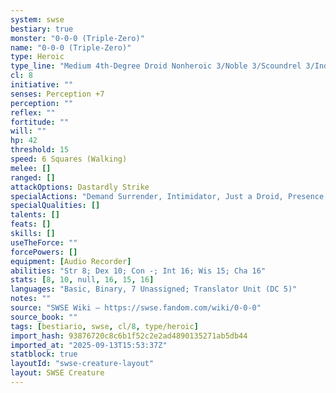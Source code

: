 ```yaml
---
system: swse
bestiary: true
monster: "0-0-0 (Triple-Zero)"
name: "0-0-0 (Triple-Zero)"
type: Heroic
type_line: "Medium 4th-Degree Droid Nonheroic 3/Noble 3/Scoundrel 3/Independent Droid 1"
cl: 8
initiative: ""
senses: Perception +7
perception: ""
reflex: ""
fortitude: ""
will: ""
hp: 42
threshold: 15
speed: 6 Squares (Walking)
melee: []
ranged: []
attackOptions: Dastardly Strike
specialActions: "Demand Surrender, Intimidator, Just a Droid, Presence, Stymie"
specialQualities: []
talents: []
feats: []
skills: []
useTheForce: ""
forcePowers: []
equipment: [Audio Recorder]
abilities: "Str 8; Dex 10; Con -; Int 16; Wis 15; Cha 16"
stats: [8, 10, null, 16, 15, 16]
languages: "Basic, Binary, 7 Unassigned; Translator Unit (DC 5)"
notes: ""
source: "SWSE Wiki – https://swse.fandom.com/wiki/0-0-0"
source_book: ""
tags: [bestiario, swse, cl/8, type/heroic]
import_hash: 93876720c8c6b1f52c2e2ad4890135271ab5db44
imported_at: "2025-09-13T15:53:37Z"
statblock: true
layoutId: "swse-creature-layout"
layout: SWSE Creature
---
```

